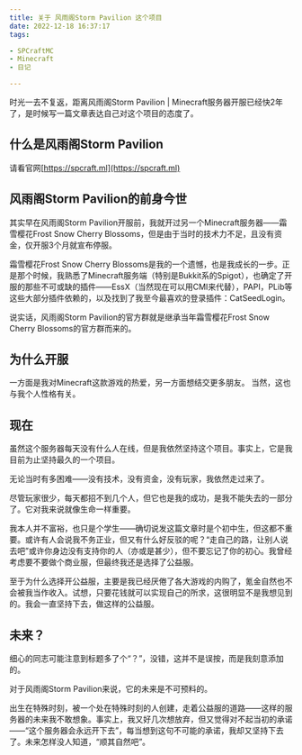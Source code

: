 ```yaml
---
title: 关于 风雨阁Storm Pavilion 这个项目
date: 2022-12-18 16:37:17
tags:

- SPCraftMC
- Minecraft
- 日记

---
```

时光一去不复返，距离风雨阁Storm Pavilion | Minecraft服务器开服已经快2年了，是时候写一篇文章表达自己对这个项目的态度了。

## 什么是风雨阁Storm Pavilion

请看官网[https://spcraft.ml](https://spcraft.ml)

## 风雨阁Storm Pavilion的前身今世

其实早在风雨阁Storm Pavilion开服前，我就开过另一个Minecraft服务器——霜雪樱花Frost Snow Cherry
Blossoms，但是由于当时的技术力不足，且没有资金，仅开服3个月就宣布停服。

霜雪樱花Frost Snow Cherry
Blossoms是我的一个遗憾，也是我成长的一步。正是那个时候，我熟悉了Minecraft服务端（特别是Bukkit系的Spigot），也确定了开服的那些不可或缺的插件——EssX（当然现在可以用CMI来代替），PAPI，PLib等这些大部分插件依赖的，以及找到了我至今最喜欢的登录插件：CatSeedLogin。

说实话，风雨阁Storm Pavilion的官方群就是继承当年霜雪樱花Frost Snow Cherry Blossoms的官方群而来的。

## 为什么开服

一方面是我对Minecraft这款游戏的热爱，另一方面想结交更多朋友。
当然，这也与我个人性格有关。

## 现在

虽然这个服务器每天没有什么人在线，但是我依然坚持这个项目。事实上，它是我目前为止坚持最久的一个项目。

无论当时有多困难——没有技术，没有资金，没有玩家，我依然走过来了。

尽管玩家很少，每天都招不到几个人，但它也是我的成功，是我不能失去的一部分了。它对我来说就像生命一样重要。

我本人并不富裕，也只是个学生——确切说发这篇文章时是个初中生，但这都不重要。或许有人会说我不务正业，但又有什么好反驳的呢？“走自己的路，让别人说去吧”或许你身边没有支持你的人（亦或是甚少），但不要忘记了你的初心。我曾经考虑要不要做个商业服，但最终我还是选择了公益服。

至于为什么选择开公益服，主要是我已经厌倦了各大游戏的内购了，氪金自然也不会被我当作收入。试想，只要花钱就可以实现自己的所求，这很明显不是我想见到的。我会一直坚持下去，做这样的公益服。

## 未来？

细心的同志可能注意到标题多了个“？”，没错，这并不是误按，而是我刻意添加的。

对于风雨阁Storm Pavilion来说，它的未来是不可预料的。

出生在特殊时刻，被一个处在特殊时刻的人创建，走着公益服的道路——这样的服务器的未来我不敢想象。事实上，我又好几次想放弃，但又觉得对不起当初的承诺——“这个服务器会永远开下去”，每当想到这句不可能的承诺，我却又坚持下去了。未来怎样没人知道，“顺其自然吧”。
